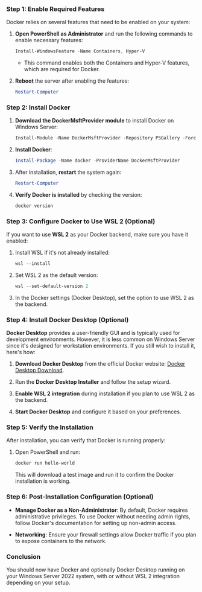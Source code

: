 ### Step 1: Enable Required Features

Docker relies on several features that need to be enabled on your system:

1. **Open PowerShell as Administrator** and run the following commands to enable necessary features:
   ```powershell
   Install-WindowsFeature -Name Containers, Hyper-V
   ```
   - This command enables both the Containers and Hyper-V features, which are required for Docker.

2. **Reboot** the server after enabling the features:
   ```powershell
   Restart-Computer
   ```

### Step 2: Install Docker

1. **Download the DockerMsftProvider module** to install Docker on Windows Server:
   ```powershell
   Install-Module -Name DockerMsftProvider -Repository PSGallery -Force
   ```

2. **Install Docker**:
   ```powershell
   Install-Package -Name docker -ProviderName DockerMsftProvider
   ```

3. After installation, **restart** the system again:
   ```powershell
   Restart-Computer
   ```

4. **Verify Docker is installed** by checking the version:
   ```powershell
   docker version
   ```

### Step 3: Configure Docker to Use WSL 2 (Optional)

If you want to use **WSL 2** as your Docker backend, make sure you have it enabled:

1. Install WSL if it's not already installed:
   ```powershell
   wsl --install
   ```

2. Set WSL 2 as the default version:
   ```powershell
   wsl --set-default-version 2
   ```

3. In the Docker settings (Docker Desktop), set the option to use WSL 2 as the backend.

### Step 4: Install Docker Desktop (Optional)

**Docker Desktop** provides a user-friendly GUI and is typically used for development environments. However, it is less common on Windows Server since it's designed for workstation environments. If you still wish to install it, here's how:

1. **Download Docker Desktop** from the official Docker website: [Docker Desktop Download](https://www.docker.com/products/docker-desktop).
   
2. Run the **Docker Desktop Installer** and follow the setup wizard.

3. **Enable WSL 2 integration** during installation if you plan to use WSL 2 as the backend.

4. **Start Docker Desktop** and configure it based on your preferences.

### Step 5: Verify the Installation

After installation, you can verify that Docker is running properly:

1. Open PowerShell and run:
   ```powershell
   docker run hello-world
   ```

   This will download a test image and run it to confirm the Docker installation is working.

### Step 6: Post-Installation Configuration (Optional)

- **Manage Docker as a Non-Administrator**: By default, Docker requires administrative privileges. To use Docker without needing admin rights, follow Docker's documentation for setting up non-admin access.
  
- **Networking**: Ensure your firewall settings allow Docker traffic if you plan to expose containers to the network.

### Conclusion

You should now have Docker and optionally Docker Desktop running on your Windows Server 2022 system, with or without WSL 2 integration depending on your setup.